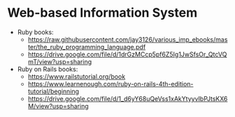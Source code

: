 # Web-based Information System
- Ruby books:
  + https://raw.githubusercontent.com/jay3126/various_imp_ebooks/master/the_ruby_programming_language.pdf
  + https://drive.google.com/file/d/1drGzMCcp5pf6Z5Ig1JwSfsOr_QtcVQmT/view?usp=sharing
- Ruby on Rails books:
  + https://www.railstutorial.org/book
  + https://www.learnenough.com/ruby-on-rails-4th-edition-tutorial/beginning
  + https://drive.google.com/file/d/1_d6yY68uQeVss1xAkYtyyvIbPJtsKX6M/view?usp=sharing
